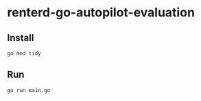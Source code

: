 # renterd-go-autopilot-evaluation

## Install

```sh
go mod tidy
```

## Run

```sh
go run main.go
```
